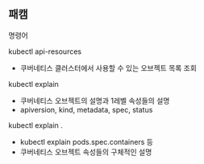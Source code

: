 패캠
-----------

명령어

kubectl api-resources
- 쿠버네티스 클러스터에서 사용할 수 있는 오브젝트 목록 조회

kubectl explain <type>
- 쿠버네티스 오브젝트의 설명과 1레벨 속성들의 설명
- apiversion, kind, metadata, spec, status

kubectl explain <type>.<fieldName>
- kubectl explain pods.spec.containers 등
- 쿠버네티스 오브젝트 속성들의 구체적인 설명
